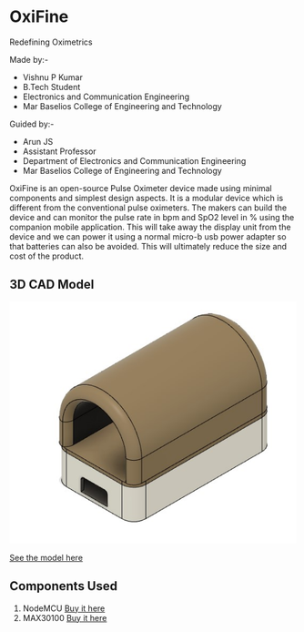 # OxiFine
Redefining Oximetrics

Made by:-
- Vishnu P Kumar
- B.Tech Student
- Electronics and Communication Engineering
- Mar Baselios College of Engineering and Technology

Guided by:-
- Arun JS
- Assistant Professor
- Department of Electronics and Communication Engineering
- Mar Baselios College of Engineering and Technology


OxiFine is an open-source Pulse Oximeter device made using minimal components and simplest design aspects. It is a modular device which is different from the conventional pulse oximeters. The makers can build the device and can monitor the pulse rate in bpm and SpO2 level in % using the companion mobile application. This will take away the display unit from the device and we can power it using a normal micro-b usb power adapter so that batteries can also be avoided. This will ultimately reduce the size and cost of the product.

## 3D CAD Model

![](Images/cad.jpg)

[See the model here ](https://a360.co/3g6MCbJ)

## Components Used

1. NodeMCU [Buy it here](https://www.amazon.com/HiLetgo-Internet-Development-Wireless-Micropython/dp/B081CSJV2V/ref=sr_1_3)
2. MAX30100 [Buy it here](https://www.amazon.com/DollaTek-MAX30100-Heart-Rate-Oximeter-Pulsesensor/dp/B07DK6PF2Y/ref=sr_1_2)